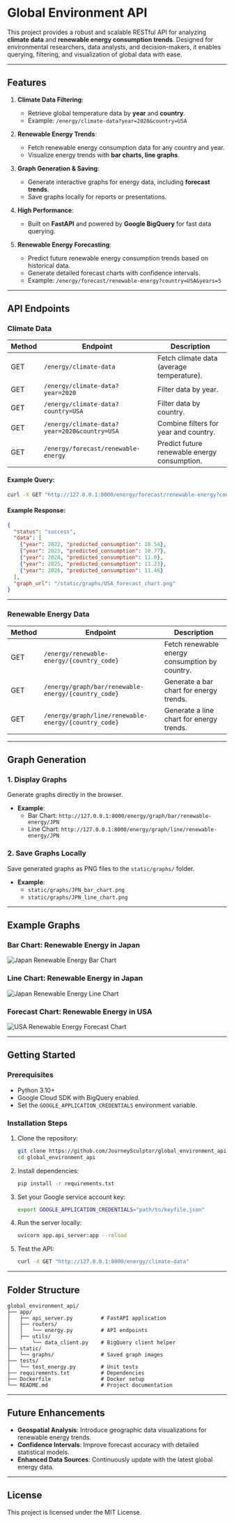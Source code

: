 # Global Environment API

This project provides a robust and scalable RESTful API for analyzing **climate data** and **renewable energy consumption trends**. Designed for environmental researchers, data analysts, and decision-makers, it enables querying, filtering, and visualization of global data with ease.

---

## **Features**

1. **Climate Data Filtering**:
   - Retrieve global temperature data by **year** and **country**.
   - Example: `/energy/climate-data?year=2020&country=USA`

2. **Renewable Energy Trends**:
   - Fetch renewable energy consumption data for any country and year.
   - Visualize energy trends with **bar charts, line graphs**.

3. **Graph Generation & Saving**:
   - Generate interactive graphs for energy data, including **forecast trends**.
   - Save graphs locally for reports or presentations.

4. **High Performance**:
   - Built on **FastAPI** and powered by **Google BigQuery** for fast data querying.

5. **Renewable Energy Forecasting**:
   - Predict future renewable energy consumption trends based on historical data.
   - Generate detailed forecast charts with confidence intervals.
   - Example: `/energy/forecast/renewable-energy?country=USA&years=5`
---

## **API Endpoints**

### **Climate Data**
| Method | Endpoint                   | Description                                      |
|--------|----------------------------|--------------------------------------------------|
| GET    | `/energy/climate-data`     | Fetch climate data (average temperature).        |
| GET    | `/energy/climate-data?year=2020` | Filter data by year.                          |
| GET    | `/energy/climate-data?country=USA` | Filter data by country.                     |
| GET    | `/energy/climate-data?year=2020&country=USA` | Combine filters for year and country. |
| GET    | `/energy/forecast/renewable-energy` | Predict future renewable energy consumption. |

#### Example Query:
```bash
curl -X GET "http://127.0.0.1:8000/energy/forecast/renewable-energy?country=USA&years=5"
```

#### Example Response:
```json
{
  "status": "success",
  "data": [
    {"year": 2022, "predicted_consumption": 10.54},
    {"year": 2023, "predicted_consumption": 10.77},
    {"year": 2024, "predicted_consumption": 11.0},
    {"year": 2025, "predicted_consumption": 11.23},
    {"year": 2026, "predicted_consumption": 11.46}
  ],
  "graph_url": "/static/graphs/USA_forecast_chart.png"
}
```

---

### **Renewable Energy Data**
| Method | Endpoint                                      | Description                                      |
|--------|----------------------------------------------|--------------------------------------------------|
| GET    | `/energy/renewable-energy/{country_code}`    | Fetch renewable energy consumption by country.   |
| GET    | `/energy/graph/bar/renewable-energy/{country_code}` | Generate a bar chart for energy trends.  |
| GET    | `/energy/graph/line/renewable-energy/{country_code}` | Generate a line chart for energy trends.  |


---

## **Graph Generation**

### **1. Display Graphs**
Generate graphs directly in the browser.

- **Example**:  
  - Bar Chart: `http://127.0.0.1:8000/energy/graph/bar/renewable-energy/JPN`  
  - Line Chart: `http://127.0.0.1:8000/energy/graph/line/renewable-energy/JPN`  

### **2. Save Graphs Locally**
Save generated graphs as PNG files to the `static/graphs/` folder.

- **Example**:  
  - `static/graphs/JPN_bar_chart.png`  
  - `static/graphs/JPN_line_chart.png`


---

## **Example Graphs**

### **Bar Chart: Renewable Energy in Japan**
![Japan Renewable Energy Bar Chart](static/graphs/JPN_bar_chart.png)

### **Line Chart: Renewable Energy in Japan**
![Japan Renewable Energy Line Chart](static/graphs/JPN_line_chart.png)

### **Forecast Chart: Renewable Energy in USA**
![USA Renewable Energy Forecast Chart](static/graphs/USA_forecast_chart.png)


---

## **Getting Started**

### **Prerequisites**
- Python 3.10+
- Google Cloud SDK with BigQuery enabled.
- Set the `GOOGLE_APPLICATION_CREDENTIALS` environment variable.

### **Installation Steps**

1. Clone the repository:
   ```bash
   git clone https://github.com/JourneySculptor/global_environment_api.git
   cd global_environment_api
   ```

2. Install dependencies:
   ```bash
   pip install -r requirements.txt
   ```

3. Set your Google service account key:
   ```bash
   export GOOGLE_APPLICATION_CREDENTIALS="path/to/keyfile.json"
   ```

4. Run the server locally:
   ```bash
   uvicorn app.api_server:app --reload
   ```

5. Test the API:
   ```bash
   curl -X GET "http://127.0.0.1:8000/energy/climate-data"
   ```

---

## **Folder Structure**

```plaintext
global_environment_api/
├── app/
│   ├── api_server.py         # FastAPI application
│   ├── routers/
│   │   └── energy.py         # API endpoints
│   ├── utils/
│       └── data_client.py    # BigQuery client helper
├── static/                   
│   └── graphs/               # Saved graph images
├── tests/                    
│   └── test_energy.py        # Unit tests
├── requirements.txt          # Dependencies
├── Dockerfile                # Docker setup
└── README.md                 # Project documentation
```

---

## **Future Enhancements**
- **Geospatial Analysis**: Introduce geographic data visualizations for renewable energy trends.
- **Confidence Intervals**: Improve forecast accuracy with detailed statistical models.
- **Enhanced Data Sources**: Continuously update with the latest global energy data.

---

## **License**
This project is licensed under the MIT License.
